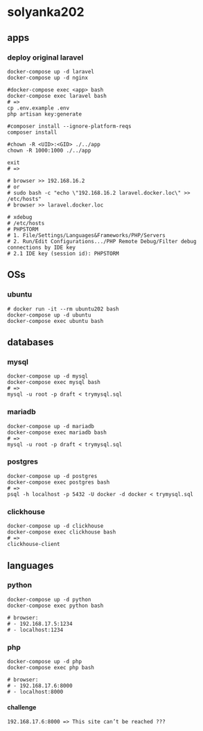 # solyanka202

## apps

### deploy original laravel
```
docker-compose up -d laravel
docker-compose up -d nginx

#docker-compose exec <app> bash
docker-compose exec laravel bash
# =>
cp .env.example .env
php artisan key:generate

#composer install --ignore-platform-reqs
composer install

#chown -R <UID>:<GID> ./../app
chown -R 1000:1000 ./../app

exit
# =>

# browser >> 192.168.16.2
# or
# sudo bash -c "echo \"192.168.16.2 laravel.docker.loc\" >> /etc/hosts"
# browser >> laravel.docker.loc

# xdebug
# /etc/hosts
# PHPSTORM
# 1. File/Settings/Languages&Frameworks/PHP/Servers
# 2. Run/Edit Configurations.../PHP Remote Debug/Filter debug connections by IDE key
# 2.1 IDE key (session id): PHPSTORM
```

## OSs

### ubuntu
```
# docker run -it --rm ubuntu202 bash
docker-compose up -d ubuntu
docker-compose exec ubuntu bash
```

## databases

### mysql
```
docker-compose up -d mysql
docker-compose exec mysql bash
# =>
mysql -u root -p draft < trymysql.sql
```

### mariadb
```
docker-compose up -d mariadb
docker-compose exec mariadb bash
# =>
mysql -u root -p draft < trymysql.sql
```

### postgres
```
docker-compose up -d postgres
docker-compose exec postgres bash
# =>
psql -h localhost -p 5432 -U docker -d docker < trymysql.sql
```

### clickhouse
```
docker-compose up -d clickhouse
docker-compose exec clickhouse bash
# =>
clickhouse-client
```

## languages

### python
```
docker-compose up -d python
docker-compose exec python bash

# browser:
# - 192.168.17.5:1234
# - localhost:1234
```

### php
```
docker-compose up -d php
docker-compose exec php bash

# browser: 
# - 192.168.17.6:8000
# - localhost:8000
```

#### challenge
```
192.168.17.6:8000 => This site can’t be reached ???
```
